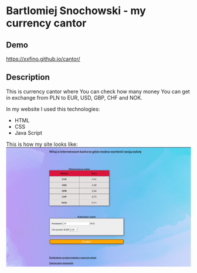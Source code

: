 # Bartlomiej Snochowski - my currency cantor

## Demo

https://xxfino.github.io/cantor/

## Description

This is currency cantor where You can check how many money You can get in exchange from PLN to EUR, USD, GBP, CHF and NOK. 

In my website I used this technologies:
- HTML
- CSS
- Java Script

This is how my site looks like: 
![Sample](images/pagePhoto.png)
